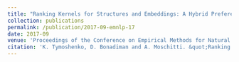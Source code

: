 ```yaml
---
title: "Ranking Kernels for Structures and Embeddings: A Hybrid Preference and Classification Model."
collection: publications
permalink: /publication/2017-09-emnlp-17
date: 2017-09
venue: 'Proceedings of the Conference on Empirical Methods for Natural Language Processing (EMNLP 2017)'
citation: 'K. Tymoshenko, D. Bonadiman and A. Moschitti. &quot;Ranking Kernels for Structures and Embeddings: A Hybrid Preference and Classification Model.&quot; <i>Proceedings of the Conference on Empirical Methods for Natural Language Processing (EMNLP 2017)</i>, September 2017'
---
```


